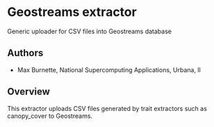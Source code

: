 # Geostreams extractor

Generic uploader for CSV files into Geostreams database

## Authors

* Max Burnette, National Supercomputing Applications, Urbana, Il


## Overview

This extractor uploads CSV files generated by trait extractors such as canopy_cover to Geostreams.
